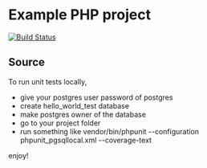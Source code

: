 Example PHP project
===================

[![Build Status](https://travis-ci.org/kusl/pinkhatparty.svg?branch=master)](https://travis-ci.org/kusl/pinkhatparty)

Source
------
To run unit tests locally, 

* give your postgres user password of postgres
* create hello_world_test database 
* make postgres owner of the database 
* go to your project folder 
* run something like vendor/bin/phpunit --configuration phpunit_pgsqllocal.xml --coverage-text 

enjoy!
